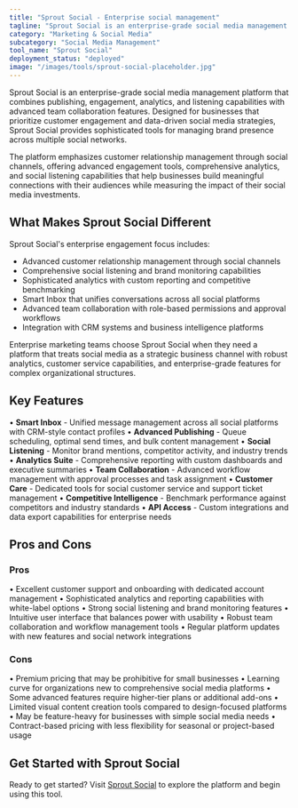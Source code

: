 ```yaml
---
title: "Sprout Social - Enterprise social management"
tagline: "Sprout Social is an enterprise-grade social media management platform that combines publishing, engagement, analytics, and listening capabilities with advanced team collaboration features..."
category: "Marketing & Social Media"
subcategory: "Social Media Management"
tool_name: "Sprout Social"
deployment_status: "deployed"
image: "/images/tools/sprout-social-placeholder.jpg"
---
```


Sprout Social is an enterprise-grade social media management platform that combines publishing, engagement, analytics, and listening capabilities with advanced team collaboration features. Designed for businesses that prioritize customer engagement and data-driven social media strategies, Sprout Social provides sophisticated tools for managing brand presence across multiple social networks.

The platform emphasizes customer relationship management through social channels, offering advanced engagement tools, comprehensive analytics, and social listening capabilities that help businesses build meaningful connections with their audiences while measuring the impact of their social media investments.

## What Makes Sprout Social Different

Sprout Social's enterprise engagement focus includes:
- Advanced customer relationship management through social channels
- Comprehensive social listening and brand monitoring capabilities
- Sophisticated analytics with custom reporting and competitive benchmarking
- Smart Inbox that unifies conversations across all social platforms
- Advanced team collaboration with role-based permissions and approval workflows
- Integration with CRM systems and business intelligence platforms

Enterprise marketing teams choose Sprout Social when they need a platform that treats social media as a strategic business channel with robust analytics, customer service capabilities, and enterprise-grade features for complex organizational structures.

## Key Features

• **Smart Inbox** - Unified message management across all social platforms with CRM-style contact profiles
• **Advanced Publishing** - Queue scheduling, optimal send times, and bulk content management
• **Social Listening** - Monitor brand mentions, competitor activity, and industry trends
• **Analytics Suite** - Comprehensive reporting with custom dashboards and executive summaries
• **Team Collaboration** - Advanced workflow management with approval processes and task assignment
• **Customer Care** - Dedicated tools for social customer service and support ticket management
• **Competitive Intelligence** - Benchmark performance against competitors and industry standards
• **API Access** - Custom integrations and data export capabilities for enterprise needs

## Pros and Cons

### Pros
• Excellent customer support and onboarding with dedicated account management
• Sophisticated analytics and reporting capabilities with white-label options
• Strong social listening and brand monitoring features
• Intuitive user interface that balances power with usability
• Robust team collaboration and workflow management tools
• Regular platform updates with new features and social network integrations

### Cons
• Premium pricing that may be prohibitive for small businesses
• Learning curve for organizations new to comprehensive social media platforms
• Some advanced features require higher-tier plans or additional add-ons
• Limited visual content creation tools compared to design-focused platforms
• May be feature-heavy for businesses with simple social media needs
• Contract-based pricing with less flexibility for seasonal or project-based usage

## Get Started with Sprout Social

Ready to get started? Visit [Sprout Social](https://sproutsocial.com/) to explore the platform and begin using this tool.